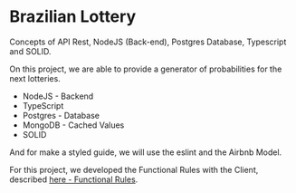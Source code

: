 # Brazilian Lottery

Concepts of API Rest, NodeJS (Back-end), Postgres Database, Typescript and SOLID.

On this project, we are able to provide a generator of probabilities for the next lotteries.

<ul>
    <li>NodeJS - Backend</li>
    <li>TypeScript</li>
    <li>Postgres - Database</li>
    <li>MongoDB - Cached Values</li>
    <li>SOLID</li>
</ul>

And for make a styled guide, we will use the eslint and the Airbnb Model.

For this project, we developed the Functional Rules with the Client, described <a href="#" target="_blank">here - Functional Rules</a>.

